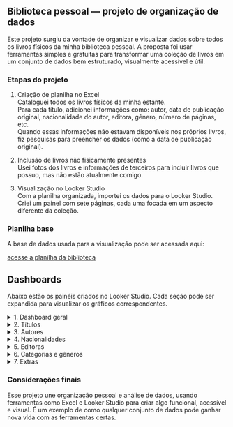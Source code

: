 
## Biblioteca pessoal — projeto de organização de dados

Este projeto surgiu da vontade de organizar e visualizar dados sobre todos os livros físicos da minha biblioteca pessoal. A proposta foi usar ferramentas simples e gratuitas para transformar uma coleção de livros em um conjunto de dados bem estruturado, visualmente acessível e útil.

### Etapas do projeto

1. Criação de planilha no Excel  
   Cataloguei todos os livros físicos da minha estante.  
   Para cada título, adicionei informações como: autor, data de publicação original, nacionalidade do autor, editora, gênero, número de páginas, etc.  
   Quando essas informações não estavam disponíveis nos próprios livros, fiz pesquisas para preencher os dados (como a data de publicação original).

2. Inclusão de livros não fisicamente presentes  
   Usei fotos dos livros e informações de terceiros para incluir livros que possuo, mas não estão atualmente comigo.

3. Visualização no Looker Studio  
   Com a planilha organizada, importei os dados para o Looker Studio.  
   Criei um painel com sete páginas, cada uma focada em um aspecto diferente da coleção.

### Planilha base

A base de dados usada para a visualização pode ser acessada aqui:

[acesse a planilha da biblioteca](https://lookerstudio.google.com/reporting/97266270-4ea4-44ac-972e-60047ec64c29)


## Dashboards

Abaixo estão os painéis criados no Looker Studio. Cada seção pode ser expandida para visualizar os gráficos correspondentes.

<details>
  <summary>1. Dashboard geral</summary>

  ![dashboard geral](./assets/dashboard.png)

</details>

<details>
  <summary>2. Títulos</summary>

  ![títulos](./assets/titulos.png)

</details>

<details>
  <summary>3. Autores</summary>

  ![autores](./assets/autores.png)

</details>

<details>
  <summary>4. Nacionalidades</summary>

  ![nacionalidades](./assets/nacionalidades.png)

</details>

<details>
  <summary>5. Editoras</summary>

  ![editoras](./assets/editoras.png)

</details>

<details>
  <summary>6. Categorias e gêneros</summary>

  ![categorias e gêneros](./assets/categorias_generos.png)

</details>

<details>
  <summary>7. Extras</summary>

  ![extras](./assets/extras.png)

</details>

### Considerações finais

Esse projeto une organização pessoal e análise de dados, usando ferramentas como Excel e Looker Studio para criar algo funcional, acessível e visual. É um exemplo de como qualquer conjunto de dados pode ganhar nova vida com as ferramentas certas.

